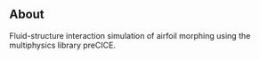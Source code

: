 ## About

Fluid-structure interaction simulation of airfoil morphing using the multiphysics library preCICE.
